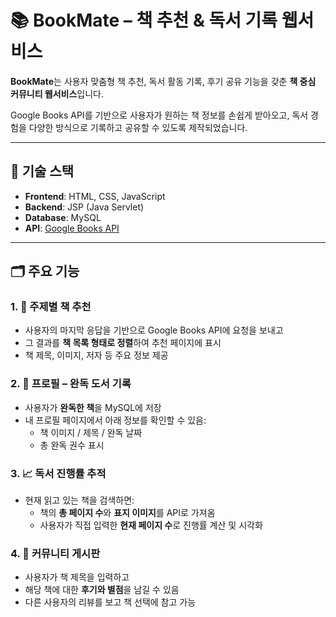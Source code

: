# 📚 BookMate – 책 추천 & 독서 기록 웹서비스

**BookMate**는 사용자 맞춤형 책 추천, 독서 활동 기록, 후기 공유 기능을 갖춘 **책 중심 커뮤니티 웹서비스**입니다.

Google Books API를 기반으로 사용자가 원하는 책 정보를 손쉽게 받아오고, 독서 경험을 다양한 방식으로 기록하고 공유할 수 있도록 제작되었습니다.

---

## 🧰 기술 스택

- **Frontend**: HTML, CSS, JavaScript  
- **Backend**: JSP (Java Servlet)  
- **Database**: MySQL  
- **API**: [Google Books API](https://developers.google.com/books)  

---

## 🗂️ 주요 기능

### 1. 📖 주제별 책 추천

- 사용자의 마지막 응답을 기반으로 Google Books API에 요청을 보내고
- 그 결과를 **책 목록 형태로 정렬**하여 추천 페이지에 표시
- 책 제목, 이미지, 저자 등 주요 정보 제공

### 2. 👤 프로필 – 완독 도서 기록

- 사용자가 **완독한 책**을 MySQL에 저장
- 내 프로필 페이지에서 아래 정보를 확인할 수 있음:
  - 책 이미지 / 제목 / 완독 날짜  
  - 총 완독 권수 표시  

### 3. 📈 독서 진행률 추적

- 현재 읽고 있는 책을 검색하면:
  - 책의 **총 페이지 수**와 **표지 이미지**를 API로 가져옴
  - 사용자가 직접 입력한 **현재 페이지 수**로 진행률 계산 및 시각화

### 4. 📝 커뮤니티 게시판

- 사용자가 책 제목을 입력하고
- 해당 책에 대한 **후기와 별점**을 남길 수 있음
- 다른 사용자의 리뷰를 보고 책 선택에 참고 가능

